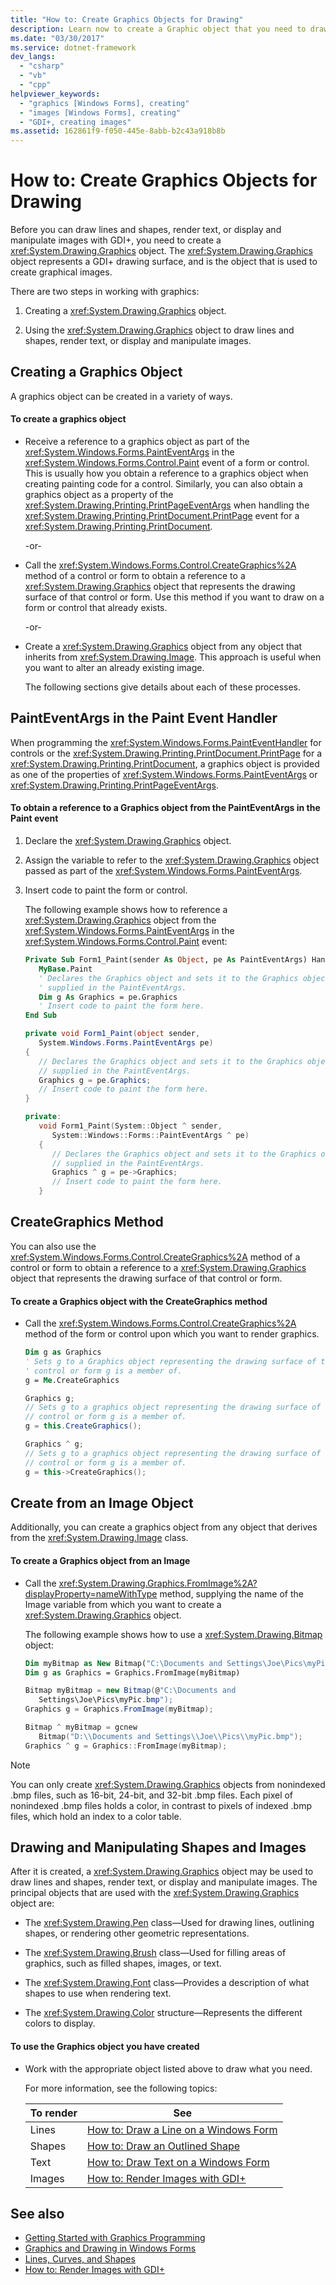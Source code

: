 ```yaml
---
title: "How to: Create Graphics Objects for Drawing"
description: Learn now to create a Graphic object that you need to draw lines and shapes, render text, or display and manipulate images with GDI+.
ms.date: "03/30/2017"
ms.service: dotnet-framework
dev_langs: 
  - "csharp"
  - "vb"
  - "cpp"
helpviewer_keywords: 
  - "graphics [Windows Forms], creating"
  - "images [Windows Forms], creating"
  - "GDI+, creating images"
ms.assetid: 162861f9-f050-445e-8abb-b2c43a918b8b
---
```

# How to: Create Graphics Objects for Drawing

Before you can draw lines and shapes, render text, or display and manipulate images with GDI+, you need to create a <xref:System.Drawing.Graphics> object. The <xref:System.Drawing.Graphics> object represents a GDI+ drawing surface, and is the object that is used to create graphical images.

There are two steps in working with graphics:

1. Creating a <xref:System.Drawing.Graphics> object.

2. Using the <xref:System.Drawing.Graphics> object to draw lines and shapes, render text, or display and manipulate images.

## Creating a Graphics Object

A graphics object can be created in a variety of ways.

#### To create a graphics object

- Receive a reference to a graphics object as part of the <xref:System.Windows.Forms.PaintEventArgs> in the <xref:System.Windows.Forms.Control.Paint> event of a form or control. This is usually how you obtain a reference to a graphics object when creating painting code for a control. Similarly, you can also obtain a graphics object as a property of the <xref:System.Drawing.Printing.PrintPageEventArgs> when handling the <xref:System.Drawing.Printing.PrintDocument.PrintPage> event for a <xref:System.Drawing.Printing.PrintDocument>.

     -or-

- Call the <xref:System.Windows.Forms.Control.CreateGraphics%2A> method of a control or form to obtain a reference to a <xref:System.Drawing.Graphics> object that represents the drawing surface of that control or form. Use this method if you want to draw on a form or control that already exists.

     -or-

- Create a <xref:System.Drawing.Graphics> object from any object that inherits from <xref:System.Drawing.Image>. This approach is useful when you want to alter an already existing image.

     The following sections give details about each of these processes.

## PaintEventArgs in the Paint Event Handler

When programming the <xref:System.Windows.Forms.PaintEventHandler> for controls or the <xref:System.Drawing.Printing.PrintDocument.PrintPage> for a <xref:System.Drawing.Printing.PrintDocument>, a graphics object is provided as one of the properties of <xref:System.Windows.Forms.PaintEventArgs> or <xref:System.Drawing.Printing.PrintPageEventArgs>.

#### To obtain a reference to a Graphics object from the PaintEventArgs in the Paint event

1. Declare the <xref:System.Drawing.Graphics> object.

2. Assign the variable to refer to the <xref:System.Drawing.Graphics> object passed as part of the <xref:System.Windows.Forms.PaintEventArgs>.

3. Insert code to paint the form or control.

     The following example shows how to reference a <xref:System.Drawing.Graphics> object from the <xref:System.Windows.Forms.PaintEventArgs> in the <xref:System.Windows.Forms.Control.Paint> event:

    ```vb
    Private Sub Form1_Paint(sender As Object, pe As PaintEventArgs) Handles _
       MyBase.Paint
       ' Declares the Graphics object and sets it to the Graphics object
       ' supplied in the PaintEventArgs.
       Dim g As Graphics = pe.Graphics
       ' Insert code to paint the form here.
    End Sub
    ```

    ```csharp
    private void Form1_Paint(object sender,
       System.Windows.Forms.PaintEventArgs pe)
    {
       // Declares the Graphics object and sets it to the Graphics object
       // supplied in the PaintEventArgs.
       Graphics g = pe.Graphics;
       // Insert code to paint the form here.
    }
    ```

    ```cpp
    private:
       void Form1_Paint(System::Object ^ sender,
          System::Windows::Forms::PaintEventArgs ^ pe)
       {
          // Declares the Graphics object and sets it to the Graphics object
          // supplied in the PaintEventArgs.
          Graphics ^ g = pe->Graphics;
          // Insert code to paint the form here.
       }
    ```

## CreateGraphics Method

You can also use the <xref:System.Windows.Forms.Control.CreateGraphics%2A> method of a control or form to obtain a reference to a <xref:System.Drawing.Graphics> object that represents the drawing surface of that control or form.

#### To create a Graphics object with the CreateGraphics method

- Call the <xref:System.Windows.Forms.Control.CreateGraphics%2A> method of the form or control upon which you want to render graphics.

    ```vb
    Dim g as Graphics
    ' Sets g to a Graphics object representing the drawing surface of the
    ' control or form g is a member of.
    g = Me.CreateGraphics
    ```

    ```csharp
    Graphics g;
    // Sets g to a graphics object representing the drawing surface of the
    // control or form g is a member of.
    g = this.CreateGraphics();
    ```

    ```cpp
    Graphics ^ g;
    // Sets g to a graphics object representing the drawing surface of the
    // control or form g is a member of.
    g = this->CreateGraphics();
    ```

## Create from an Image Object

Additionally, you can create a graphics object from any object that derives from the <xref:System.Drawing.Image> class.

#### To create a Graphics object from an Image

- Call the <xref:System.Drawing.Graphics.FromImage%2A?displayProperty=nameWithType> method, supplying the name of the Image variable from which you want to create a <xref:System.Drawing.Graphics> object.

     The following example shows how to use a <xref:System.Drawing.Bitmap> object:

    ```vb
    Dim myBitmap as New Bitmap("C:\Documents and Settings\Joe\Pics\myPic.bmp")
    Dim g as Graphics = Graphics.FromImage(myBitmap)
    ```

    ```csharp
    Bitmap myBitmap = new Bitmap(@"C:\Documents and
       Settings\Joe\Pics\myPic.bmp");
    Graphics g = Graphics.FromImage(myBitmap);
    ```

    ```cpp
    Bitmap ^ myBitmap = gcnew
       Bitmap("D:\\Documents and Settings\\Joe\\Pics\\myPic.bmp");
    Graphics ^ g = Graphics::FromImage(myBitmap);
    ```

> [!NOTE]
> You can only create <xref:System.Drawing.Graphics> objects from nonindexed .bmp files, such as 16-bit, 24-bit, and 32-bit .bmp files. Each pixel of nonindexed .bmp files holds a color, in contrast to pixels of indexed .bmp files, which hold an index to a color table.

## Drawing and Manipulating Shapes and Images

After it is created, a <xref:System.Drawing.Graphics> object may be used to draw lines and shapes, render text, or display and manipulate images. The principal objects that are used with the <xref:System.Drawing.Graphics> object are:

- The <xref:System.Drawing.Pen> class—Used for drawing lines, outlining shapes, or rendering other geometric representations.

- The <xref:System.Drawing.Brush> class—Used for filling areas of graphics, such as filled shapes, images, or text.

- The <xref:System.Drawing.Font> class—Provides a description of what shapes to use when rendering text.

- The <xref:System.Drawing.Color> structure—Represents the different colors to display.

#### To use the Graphics object you have created

- Work with the appropriate object listed above to draw what you need.

     For more information, see the following topics:

    |To render|See|
    |---------------|---------|
    |Lines|[How to: Draw a Line on a Windows Form](how-to-draw-a-line-on-a-windows-form.md)|
    |Shapes|[How to: Draw an Outlined Shape](how-to-draw-an-outlined-shape.md)|
    |Text|[How to: Draw Text on a Windows Form](how-to-draw-text-on-a-windows-form.md)|
    |Images|[How to: Render Images with GDI+](how-to-render-images-with-gdi.md)|

## See also

- [Getting Started with Graphics Programming](getting-started-with-graphics-programming.md)
- [Graphics and Drawing in Windows Forms](graphics-and-drawing-in-windows-forms.md)
- [Lines, Curves, and Shapes](lines-curves-and-shapes.md)
- [How to: Render Images with GDI+](how-to-render-images-with-gdi.md)
